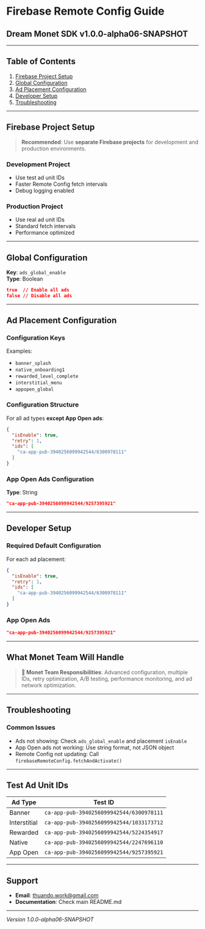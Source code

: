 # Firebase Remote Config Guide
## Dream Monet SDK v1.0.0-alpha06-SNAPSHOT

---

## Table of Contents

1. [Firebase Project Setup](#firebase-project-setup)
2. [Global Configuration](#global-configuration)
3. [Ad Placement Configuration](#ad-placement-configuration)
4. [Developer Setup](#developer-setup)
5. [Troubleshooting](#troubleshooting)

---

## Firebase Project Setup

> **Recommended**: Use **separate Firebase projects** for development and production environments.

### Development Project
- Use test ad unit IDs
- Faster Remote Config fetch intervals
- Debug logging enabled

### Production Project  
- Use real ad unit IDs
- Standard fetch intervals
- Performance optimized

---

## Global Configuration

**Key**: `ads_global_enable`  
**Type**: Boolean

```json
true  // Enable all ads
false // Disable all ads
```

---

## Ad Placement Configuration

### Configuration Keys

Examples:
- `banner_splash`
- `native_onboarding1` 
- `rewarded_level_complete`
- `interstitial_menu`
- `appopen_global`

### Configuration Structure

For all ad types **except App Open ads**:

```json
{
  "isEnable": true,
  "retry": 1,
  "ids": [
    "ca-app-pub-3940256099942544/6300978111"
  ]
}
```

### App Open Ads Configuration

**Type**: String

```json
"ca-app-pub-3940256099942544/9257395921"
```

---

## Developer Setup

### Required Default Configuration

For each ad placement:

```json
{
  "isEnable": true,
  "retry": 1,
  "ids": [
    "ca-app-pub-3940256099942544/6300978111"
  ]
}
```

### App Open Ads

```json
"ca-app-pub-3940256099942544/9257395921"
```

---

## What Monet Team Will Handle

> **🎯 Monet Team Responsibilities**: Advanced configuration, multiple IDs, retry optimization, A/B testing, performance monitoring, and ad network optimization.

---

## Troubleshooting

### Common Issues

- Ads not showing: Check `ads_global_enable` and placement `isEnable`
- App Open ads not working: Use string format, not JSON object
- Remote Config not updating: Call `firebaseRemoteConfig.fetchAndActivate()`

---

## Test Ad Unit IDs

| Ad Type | Test ID |
|---------|---------|
| Banner | `ca-app-pub-3940256099942544/6300978111` |
| Interstitial | `ca-app-pub-3940256099942544/1033173712` |
| Rewarded | `ca-app-pub-3940256099942544/5224354917` |
| Native | `ca-app-pub-3940256099942544/2247696110` |
| App Open | `ca-app-pub-3940256099942544/9257395921` |

---

## Support

- **Email**: thuando.work@gmail.com
- **Documentation**: Check main README.md

---

*Version 1.0.0-alpha06-SNAPSHOT*